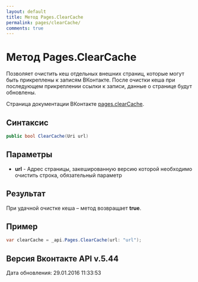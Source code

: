 ```yaml
---
layout: default
title: Метод Pages.ClearCache
permalink: pages/clearCache/
comments: true
---
```

# Метод Pages.ClearCache
Позволяет очистить кеш отдельных внешних страниц, которые могут быть прикреплены к записям ВКонтакте. После очистки кеша при последующем прикреплении ссылки к записи, данные о странице будут обновлены.

Страница документации ВКонтакте [pages.clearCache](https://vk.com/dev/pages.clearCache).

## Синтаксис
``` csharp
public bool ClearCache(Uri url)
```

## Параметры
+ **url** - Адрес страницы, закешированную версию которой необходимо очистить строка, обязательный параметр

## Результат
При удачной очистке кеша – метод возвращает **true**.

## Пример
``` csharp
var clearCache = _api.Pages.ClearCache(url: "url");
```

## Версия Вконтакте API v.5.44
Дата обновления: 29.01.2016 11:33:53
